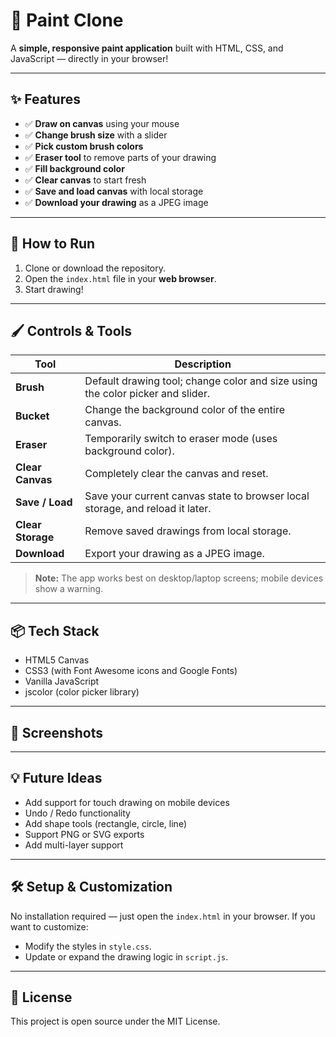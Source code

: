 # 🎨 Paint Clone

A **simple, responsive paint application** built with HTML, CSS, and JavaScript — directly in your browser!

---

## ✨ Features

- ✅ **Draw on canvas** using your mouse
- ✅ **Change brush size** with a slider
- ✅ **Pick custom brush colors**
- ✅ **Eraser tool** to remove parts of your drawing
- ✅ **Fill background color**
- ✅ **Clear canvas** to start fresh
- ✅ **Save and load canvas** with local storage
- ✅ **Download your drawing** as a JPEG image

---

## 🚀 How to Run

1. Clone or download the repository.
2. Open the `index.html` file in your **web browser**.
3. Start drawing!

---

## 🖌️ Controls & Tools

| Tool              | Description                                                                    |
| ----------------- | ------------------------------------------------------------------------------ |
| **Brush**         | Default drawing tool; change color and size using the color picker and slider. |
| **Bucket**        | Change the background color of the entire canvas.                              |
| **Eraser**        | Temporarily switch to eraser mode (uses background color).                     |
| **Clear Canvas**  | Completely clear the canvas and reset.                                         |
| **Save / Load**   | Save your current canvas state to browser local storage, and reload it later.  |
| **Clear Storage** | Remove saved drawings from local storage.                                      |
| **Download**      | Export your drawing as a JPEG image.                                           |

> **Note:** The app works best on desktop/laptop screens; mobile devices show a warning.

---

## 📦 Tech Stack

* HTML5 Canvas
* CSS3 (with Font Awesome icons and Google Fonts)
* Vanilla JavaScript
* jscolor (color picker library)

---

## 🌟 Screenshots



---

## 💡 Future Ideas

* Add support for touch drawing on mobile devices
* Undo / Redo functionality
* Add shape tools (rectangle, circle, line)
* Support PNG or SVG exports
* Add multi-layer support

---

## 🛠️ Setup & Customization

No installation required — just open the `index.html` in your browser.
If you want to customize:

* Modify the styles in `style.css`.
* Update or expand the drawing logic in `script.js`.

---

## 📄 License

This project is open source under the MIT License.

